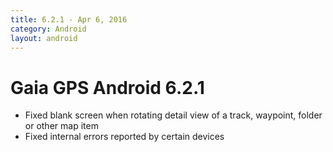 ```yaml
---
title: 6.2.1 - Apr 6, 2016
category: Android
layout: android
---
```


# Gaia GPS Android 6.2.1

* Fixed blank screen when rotating detail view of a track, waypoint, folder or other map item
* Fixed internal errors reported by certain devices